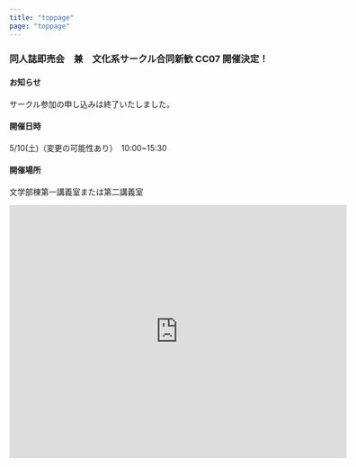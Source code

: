```yaml
---
title: "toppage"
page: "toppage"
---
```



### 同人誌即売会　兼　文化系サークル合同新歓 CC07 開催決定！

#### お知らせ
サークル参加の申し込みは終了いたしました。

#### 開催日時
5/10(土)（変更の可能性あり）　10:00~15:30

#### 開催場所
文学部棟第一講義室または第二講義室

<iframe src="https://www.google.com/maps/embed?pb=!1m18!1m12!1m3!1d747.8112316529986!2d135.78242510326024!3d35.02777145957903!2m3!1f0!2f0!3f0!3m2!1i1024!2i768!4f13.1!3m3!1m2!1s0x60010857cbe9ace5%3A0x9af701c2f61fd0a1!2z44CSNjA2LTgzMTcg5Lqs6YO95bqc5Lqs6YO95biC5bem5Lqs5Yy65ZCJ55Sw5pys55S6IOe3j-WQiOeglOeptjnlj7fppKg!5e0!3m2!1sja!2sjp!4v1697078390837!5m2!1sja!2sjp" width="600" height="450" style="border:0;" allowfullscreen="" loading="lazy" referrerpolicy="no-referrer-when-downgrade"></iframe>